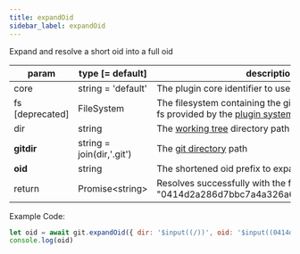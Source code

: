 ```yaml
---
title: expandOid
sidebar_label: expandOid
---
```


Expand and resolve a short oid into a full oid

| param           | type [= default]          | description                                                                                               |
| --------------- | ------------------------- | --------------------------------------------------------------------------------------------------------- |
| core            | string = 'default'        | The plugin core identifier to use for plugin injection                                                    |
| fs [deprecated] | FileSystem                | The filesystem containing the git repo. Overrides the fs provided by the [plugin system](./plugin_fs.md). |
| dir             | string                    | The [working tree](dir-vs-gitdir.md) directory path                                                       |
| **gitdir**      | string = join(dir,'.git') | The [git directory](dir-vs-gitdir.md) path                                                                |
| **oid**         | string                    | The shortened oid prefix to expand (like "0414d2a")                                                       |
| return          | Promise\<string\>         | Resolves successfully with the full oid (like "0414d2a286d7bbc7a4a326a61c1f9f888a8ab87f")                 |

Example Code:

```js live
let oid = await git.expandOid({ dir: '$input((/))', oid: '$input((0414d2a))'})
console.log(oid)
```
